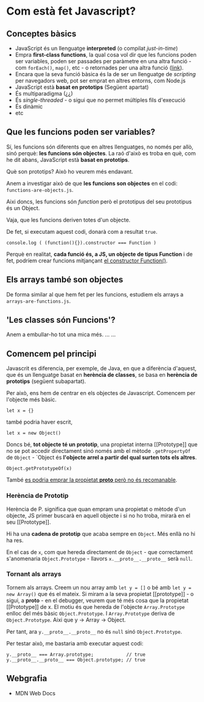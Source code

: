 # Com està fet Javascript?

## Conceptes bàsics

- JavaScript és un llenguatge **interpreted** (o compilat _just-in-time_)
- Empra **first-class functions**, la qual cosa vol dir que les funcions poden ser variables, poden ser passades per paràmetre en una altra funció - com `forEach()`, `map()`, etc - o retornades per una altra funció ([link](https://developer.mozilla.org/en-US/docs/Glossary/First-class_Function)).
- Encara que la seva funció bàsica és la de ser un llenguatge de _scripting_ per navegadors web, pot ser emprat en altres entorns, com Node.js
- JavaScript està **basat en prototips** (Següent apartat)
- És multiparadigma (¿¿)
- És _single-threaded_ - o sigui que no permet múltiples fils d'execució
- És dinàmic
- etc

## Que les funcions poden ser variables?

Sí, les funcions són diferents que en altres llenguatges, no només per allò, sinó perquè: **les funcions són objectes**. La raó d'això es troba en què, com he dit abans, JavaScript està **basat en prototips**. 

Què son prototips? Això ho veurem més endavant. 

Anem a investigar això de que __les funcions son objectes__ en el codi: `functions-are-objects.js`.

Aixi doncs, les funcions són _function_ però el prototipus del seu prototipus és un Object. 

Vaja, que les funcions deriven totes d'un objecte.

De fet, si executam aquest codi, donarà com a resultat `true`.

`console.log ( (function(){}).constructor === Function )`

Perquè en realitat, **cada funció és, a JS, un objecte de tipus Function** i de fet, podríem crear funcions mitjançant [el constructor Function()](https://developer.mozilla.org/en-US/docs/Web/JavaScript/Reference/Global_Objects/Function/Function).


## Els arrays també son objectes

De forma similar al que hem fet per les funcions, estudiem els arrays a `arrays-are-functions.js`.


## 'Les classes són Funcions'?

Anem a embullar-ho tot una mica més. 
...
...

## Comencem pel principi

Javascrit es diferencia, per exemple, de Java, en que a diferència d'aquest, que és un llenguatge basat en **herència de classes**, se basa en **herència de prototips** (següent subapartat).

Per això, ens hem de centrar en els objectes de Javascript. Comencem per l'objecte més bàsic.

`let x = {}`

també podria haver escrit,

`let x = new Object()`

Doncs bé, **tot objecte té un prototip**, una propietat interna [[Prototype]] que no se pot accedir directament sinó només amb el mètode `.getPropertyOf` de `Object` - `Object és **l'objecte arrel a partir del qual surten tots els altres**.

`Object.getPrototypeOf(x)`

També [es podria emprar la propietat __proto__ però no és recomanable](https://www.digitalocean.com/community/tutorials/understanding-prototypes-and-inheritance-in-javascript).

### Herència de Prototip

Herència de P. significa que quan empram una propietat o mètode d'un objecte, JS primer buscarà en aquell objecte i si no ho troba, mirarà en el seu [[Prototype]].

Hi ha una **cadena de prototip** que acaba sempre en `Object`. Més enllà no hi ha res. 

En el cas de `x`, com que hereda directament de `Object` - que correctament s'anomenaria `Object.Prototype` -  llavors `x.__proto__.__proto__` serà `null`.

### Tornant als arrays

Tornem als arrays. Creem un nou array amb  `let y = []` o bé amb `let y = new Array()` que és el mateix. Si miram a la seva propietat [[prototype]] - o sigui, a __proto__ - en el debugger, veurem que té més cosa que la propietat [[Prototype]] de x. El motiu és que hereda de l'objecte `Array.Prototype` enlloc del més bàsic `Object.Prototype`. I `Array.Prototype` deriva de `Object.Prototype`. Aixi que y -> Array -> Object.

Per tant, ara `y.__proto__.__proto__` no és `null` sinó `Object.Prototype`.

Per testar això, me bastaria amb executar aquest codi:

`y.__proto__ === Array.prototype;            // true`
`y.__proto__.__proto__ === Object.prototype; // true`





## Webgrafia

- MDN Web Docs